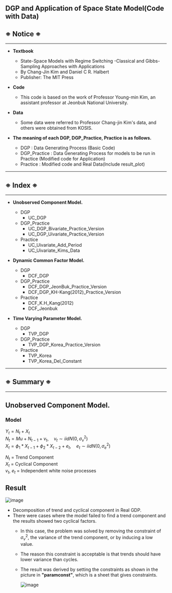 ## DGP and Application of Space State Model(Code with Data) ##
## ※ Notice ※
___
+ **Textbook**
  + State-Space Models with Regime Switching -Classical and Gibbs-Sampling Approaches with Applications
  + By Chang-Jin Kim and Daniel C R. Halbert 
  + Publisher: The MIT Press

+ **Code**
  + This code is based on the work of Professor Young-min Kim, an assistant professor at Jeonbuk National University.

+ **Data**
  + Some data were referred to Professor Chang-jin Kim's data, and others were obtained from KOSIS.

+ **The meaning of each DGP, DGP_Practice, Practice is as follows.**
  + DGP : Data Generating Process (Basic Code)
  + DGP_Practice : Data Generating Process for models to be run in Practice (Modified code for Application)
  + Practice : Modified code and Real Data(Include result_plot)
___

## ※ Index ※
___
+ **Unobserved Component Model.**
  + DGP
    + UC_DGP
  + DGP_Practice
    + UC_DGP_Bivariate_Practice_Version
    + UC_DGP_Uivariate_Practice_Version
  + Practice
    + UC_Uivariate_Add_Period
    + UC_Uivariate_Kims_Data
    
+ **Dynamic Common Factor Model.**
  + DGP
    + DCF_DGP
  + DGP_Practice
    + DCF_DGP_JeonBuk_Practice_Version
    + DCF_DGP_KH-Kang(2012)_Practice_Version
  + Practice
    + DCF_K.H_Kang(2012)
    + DCF_Jeonbuk

+ **Time Varying Parameter Model.**
  + DGP
    + TVP_DGP
  + DGP_Practice
    + TVP_DGP_Korea_Practice_Version
  + Practice
    + TVP_Korea
    + TVP_Korea_Del_Constant
___
## ※ Summary ※
___
## **Unobserved Component Model.**
### Model

$Y_t = N_t + X_t$ <br/>
$N_t = Mu +N_{t-1} + v_t,\quad v_t \sim iidN(0, \sigma^2_v)$<br/>
$X_t = \phi_1 * X_{t-1} + \phi_2 * X_{t-2} + e_t,\quad e_t \sim iidN(0, \sigma^2_e)$

$N_t$ = Trend Component<br/>
$X_t$ = Cyclical Component<br/>
$v_t$, $e_t$ = Independent white noise processes
## Result
![image](https://user-images.githubusercontent.com/109870987/222392656-319789e0-330a-45ef-a1cb-b40f3235ca02.png)

+ Decomposition of trend and cyclical component in Real GDP.
+ There were cases where the model failed to find a trend component and the results showed two cyclical factors.
  + In this case, the problem was solved by removing the constraint of $\sigma^2_v$, the variance of the trend component, or by inducing a low value.
  + The reason this constraint is acceptable is that trends should have lower variance than cycles.
  + The result was derived by setting the constraints as shown in the picture in **"paramconst"**, which is a sheet that gives constraints.
  
    ![image](https://user-images.githubusercontent.com/109870987/222394744-53d9b8aa-7c47-41cd-a96d-f44c1edc1b04.png)
